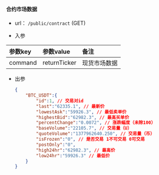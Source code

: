 #### 合约市场数据

+ url： `/public/contract` (GET)

+ 入参

| 参数key | 参数value    | 备注         |
| :------ | :----------- | :----------- |
| command | returnTicker | 现货市场数据 |

+ 出参

  ```json
  {
      "BTC_USDT":{
          "id":1, // 交易对id
          "last":"62335.1", // 最新价
          "lowestAsk":"59926.3", // 最低卖单价
          "highestBid":"62982.3", // 最高买单价
          "percentChange":"0.0072", // 涨跌幅度（未除100）
          "baseVolume":"22105.7", // 交易量（U）
          "quoteVolume":"1377962640.250", // 交易量（币）
          "isFrozen":"0", // 是否交易 1不可交易 0可交易
          "postOnly":"0",
          "high24hr":"62982.3", // 最高价
          "low24hr":"59926.3" // 最低价
      }
  }
  ```

